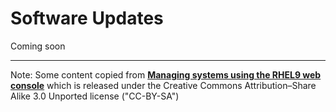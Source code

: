 # Software Updates
Coming soon

___
Note: Some content copied from 
[__Managing systems using the RHEL9 web console__](https://access.redhat.com/documentation/en-us/red_hat_enterprise_linux/9/html/managing_systems_using_the_rhel_9_web_console/index)
which is released under the Creative Commons Attribution–Share Alike 3.0
Unported license ("CC-BY-SA")